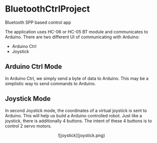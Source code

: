 BluetoothCtrlProject
====================

Bluetooth SPP based control app

The application uses HC-06 or HC-05 BT module and communicates to Arduino.
There are two different UI of communicating with Arduino:

* Arduino Ctrl
* Joystick

## Arduino Ctrl Mode
In Arduino Ctrl, we simply send a byte of data to Arduino. This may be a simplistic
way to send commands to Arduino.


## Joystick Mode
In second Joystick mode, the coordinates of a virtual joystick is sent to Arduino. This will
help us build a Arduino controlled robot. Just like a joystick, there is additionally 4 buttons.
The intent of these 4 buttons is to control 2 servo motors.

<div align="center">
![joystick](joystick.png)
</div>